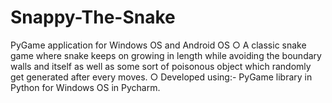 # Snappy-The-Snake
PyGame application for Windows OS and Android OS
  ○ A classic snake game where snake keeps on growing in length while avoiding the boundary walls and itself as well as some sort of poisonous object which randomly get generated after every moves.
  ○ Developed using:- PyGame library in Python for Windows OS in Pycharm.

